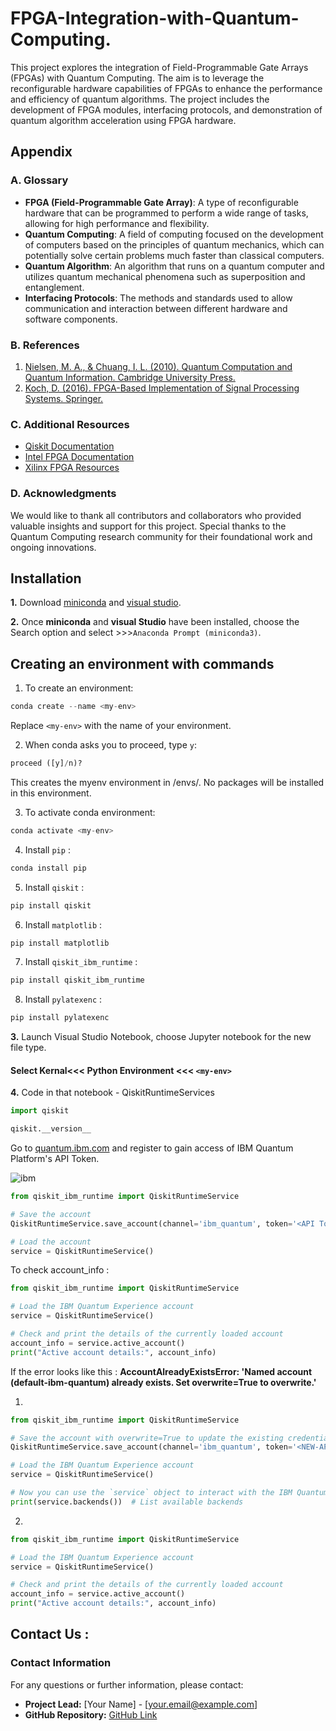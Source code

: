 
# FPGA-Integration-with-Quantum-Computing.

This project explores the integration of Field-Programmable Gate Arrays (FPGAs) with Quantum Computing. The aim is to leverage the reconfigurable hardware capabilities of FPGAs to enhance the performance and efficiency of quantum algorithms. The project includes the development of FPGA modules, interfacing protocols, and demonstration of quantum algorithm acceleration using FPGA hardware.


## Appendix

### A. Glossary
- **FPGA (Field-Programmable Gate Array)**: A type of reconfigurable hardware that can be programmed to perform a wide range of tasks, allowing for high performance and flexibility.
- **Quantum Computing**: A field of computing focused on the development of computers based on the principles of quantum mechanics, which can potentially solve certain problems much faster than classical computers.
- **Quantum Algorithm**: An algorithm that runs on a quantum computer and utilizes quantum mechanical phenomena such as superposition and entanglement.
- **Interfacing Protocols**: The methods and standards used to allow communication and interaction between different hardware and software components.

### B. References
1. [Nielsen, M. A., & Chuang, I. L. (2010). Quantum Computation and Quantum Information. Cambridge University Press.](https://www.cambridge.org/us/academic/subjects/physics/quantum-physics-quantum-information-and-quantum-computation/quantum-computation-and-quantum-information-10th-anniversary-edition)
2. [Koch, D. (2016). FPGA-Based Implementation of Signal Processing Systems. Springer.](https://www.springer.com/gp/book/9783319274752)

### C. Additional Resources
- [Qiskit Documentation](https://qiskit.org/documentation/)
- [Intel FPGA Documentation](https://www.intel.com/content/www/us/en/products/docs/programmable/fpga.html)
- [Xilinx FPGA Resources](https://www.xilinx.com/support/documentation-navigation/design-hubs.html)

### D. Acknowledgments
We would like to thank all contributors and collaborators who provided valuable insights and support for this project. Special thanks to the Quantum Computing research community for their foundational work and ongoing innovations.





## Installation 

**1.**  Download [miniconda](https://docs.anaconda.com/miniconda/) and [visual studio](https://code.visualstudio.com/download).

**2.** Once **miniconda** and **visual Studio** have been installed, choose the Search option and select >>>`Anaconda Prompt (miniconda3)`.

## **Creating an environment with commands**

1. To create an environment:

```python
conda create --name <my-env>
```
Replace `<my-env>` with the name of your environment.

2. When conda asks you to proceed, type `y`:

```python
proceed ([y]/n)?
```
This creates the myenv environment in /envs/. No packages will be installed in this environment.

3. To activate conda environment:

```python 
conda activate <my-env>
```
4. Install `pip` :

```python 
conda install pip
```
5. Install `qiskit` :

```python
pip install qiskit
```
6. Install `matplotlib` :

```python
pip install matplotlib
```
7. Install `qiskit_ibm_runtime` :

```python
pip install qiskit_ibm_runtime
```
8. Install `pylatexenc` :

```python
pip install pylatexenc
```
**3.** Launch Visual Studio Notebook, choose Jupyter notebook for the new file type.

#### Select Kernal<<< Python Environment <<< `<my-env>`

**4.** Code in that notebook - QiskitRuntimeServices

```python
import qiskit
```
```python
qiskit.__version__
```
 Go to [quantum.ibm.com](https://quantum.ibm.com/) and register to gain access of IBM Quantum Platform's  API Token.

 ![ibm](https://github.com/user-attachments/assets/6e7a5470-2ca7-4b23-ad44-8899246b7234)


```python
from qiskit_ibm_runtime import QiskitRuntimeService

# Save the account
QiskitRuntimeService.save_account(channel='ibm_quantum', token='<API Token>')

# Load the account
service = QiskitRuntimeService()
```
To check account_info :

```python
from qiskit_ibm_runtime import QiskitRuntimeService

# Load the IBM Quantum Experience account
service = QiskitRuntimeService()

# Check and print the details of the currently loaded account
account_info = service.active_account()
print("Active account details:", account_info)
```
If the error looks like this :
**AccountAlreadyExistsError: 'Named account (default-ibm-quantum) already exists. Set overwrite=True to overwrite.'**

1. 
```python
from qiskit_ibm_runtime import QiskitRuntimeService

# Save the account with overwrite=True to update the existing credentials
QiskitRuntimeService.save_account(channel='ibm_quantum', token='<NEW-API Token>', overwrite=True)

# Load the IBM Quantum Experience account
service = QiskitRuntimeService()

# Now you can use the `service` object to interact with the IBM Quantum services
print(service.backends())  # List available backends
```
2. 
```python
from qiskit_ibm_runtime import QiskitRuntimeService

# Load the IBM Quantum Experience account
service = QiskitRuntimeService()

# Check and print the details of the currently loaded account
account_info = service.active_account()
print("Active account details:", account_info)
```





## Contact Us :
### Contact Information
For any questions or further information, please contact:
- **Project Lead:** [Your Name] - [your.email@example.com]
- **GitHub Repository:** [GitHub Link](https://github.com/yourusername/FPGA-Integration-with-Quantum-Computing)
